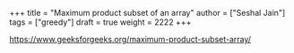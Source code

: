 +++
title = "Maximum product subset of an array"
author = ["Seshal Jain"]
tags = ["greedy"]
draft = true
weight = 2222
+++

<https://www.geeksforgeeks.org/maximum-product-subset-array/>

